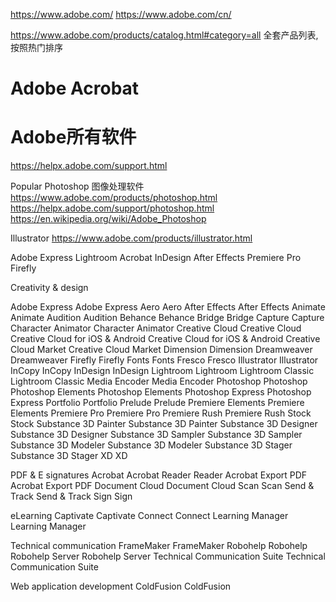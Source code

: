 




https://www.adobe.com/
https://www.adobe.com/cn/

https://www.adobe.com/products/catalog.html#category=all 全套产品列表, 按照热门排序









# Adobe Acrobat









# Adobe所有软件
https://helpx.adobe.com/support.html


Popular
Photoshop 图像处理软件
https://www.adobe.com/products/photoshop.html
https://helpx.adobe.com/support/photoshop.html
https://en.wikipedia.org/wiki/Adobe_Photoshop



Illustrator
https://www.adobe.com/products/illustrator.html



Adobe Express
Lightroom
Acrobat
InDesign
After Effects
Premiere Pro
Firefly





Creativity & design

Adobe Express
Adobe Express
Aero
Aero
After Effects
After Effects
Animate
Animate
Audition
Audition
Behance
Behance
Bridge
Bridge
Capture
Capture
Character Animator
Character Animator
Creative Cloud
Creative Cloud
Creative Cloud for iOS & Android
Creative Cloud for iOS & Android
Creative Cloud Market
Creative Cloud Market
Dimension
Dimension
Dreamweaver
Dreamweaver
Firefly
Firefly
Fonts
Fonts
Fresco
Fresco
Illustrator
Illustrator
InCopy
InCopy
InDesign
InDesign
Lightroom
Lightroom
Lightroom Classic
Lightroom Classic
Media Encoder
Media Encoder
Photoshop
Photoshop
Photoshop Elements
Photoshop Elements
Photoshop Express
Photoshop Express
Portfolio
Portfolio
Prelude
Prelude
Premiere Elements
Premiere Elements
Premiere Pro
Premiere Pro
Premiere Rush
Premiere Rush
Stock
Stock
Substance 3D Painter
Substance 3D Painter
Substance 3D Designer
Substance 3D Designer
Substance 3D Sampler
Substance 3D Sampler
Substance 3D Modeler
Substance 3D Modeler
Substance 3D Stager
Substance 3D Stager
XD
XD




PDF & E signatures
Acrobat
Acrobat
Reader
Reader
Acrobat Export PDF
Acrobat Export PDF
Document Cloud
Document Cloud
Scan
Scan
Send & Track
Send & Track
Sign
Sign






eLearning
Captivate
Captivate
Connect
Connect
Learning Manager
Learning Manager






Technical communication
FrameMaker
FrameMaker
Robohelp
Robohelp
Robohelp Server
Robohelp Server
Technical Communication Suite
Technical Communication Suite






Web application development
ColdFusion
ColdFusion